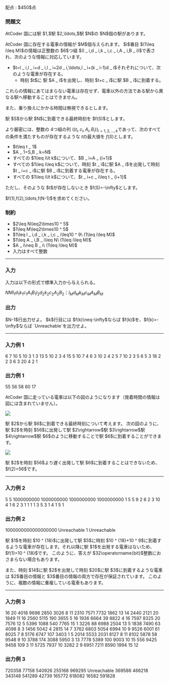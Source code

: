 
<div>

<span>

<span>

<p>
配点 : $450$点
</p>

<div>

<section>

### **問題文**

<p>
AtCoder 国には駅 $1,$駅 $2,\ldots,$駅 $N$の $N$個の駅があります。
</p>

<p>
AtCoder 国に存在する電車の情報が $M$個与えられます。
$i$番目 $(1\leq i\leq M)$の情報は正整数の $6$つ組 $(l _ i,d _ i,k _ i,c _ i,A _ i,B _ i)$で表され、次のような情報に対応しています。
</p>

<ul>

<li>
$t=l _ i,l _ i+d _ i,l _ i+2d _ i,\ldots,l _ i+(k _ i-1)d _ i$それぞれについて、次のような電車が存在する。
<ul>

<li>
時刻 $t$に 駅 $A _ i$を出発し、時刻 $t+c _ i$に駅 $B _ i$に到着する。
</li>

</ul>

</li>

</ul>

<p>
これらの情報にあてはまらない電車は存在せず、電車以外の方法である駅から異なる駅へ移動することはできません。

また、乗り換えにかかる時間は無視できるとします。
</p>

<p>
駅 $S$から駅 $N$に到着できる最終時刻を $f(S)$とします。

より厳密には、整数の $4$つ組の列 $\big((t _ i,c _ i,A _ i,B _ i)\big) _ {i=1,2,\ldots,k}$であって、次のすべての条件を満たすものが存在するような $t$の最大値を $f(S)$とします。
</p>

<ul>

<li>
$t\leq t _ 1$
</li>

<li>
$A _ 1=S,B _ k=N$
</li>

<li>
すべての $1\leq i\lt k$について、$B _ i=A _ {i+1}$
</li>

<li>
すべての $1\leq i\leq k$について、時刻 $t _ i$に駅 $A _ i$を出発して時刻 $t _ i+c _ i$に駅 $B _ i$に到着する電車が存在する。
</li>

<li>
すべての $1\leq i\lt k$について、$t _ i+c _ i\leq t _ {i+1}$
</li>

</ul>

<p>
ただし、そのような $t$が存在しないとき $f(S)=-\infty$とします。
</p>

<p>
$f(1),f(2),\ldots,f(N-1)$を求めてください。
</p>

</section>

</div>

<div>

<section>

### **制約**

<ul>

<li>
$2\leq N\leq2\times10 ^ 5$
</li>

<li>
$1\leq M\leq2\times10 ^ 5$
</li>

<li>
$1\leq l _ i,d _ i,k _ i,c _ i\leq10 ^ 9\ (1\leq i\leq M)$
</li>

<li>
$1\leq A _ i,B _ i\leq N\ (1\leq i\leq M)$
</li>

<li>
$A _ i\neq B _ i\ (1\leq i\leq M)$
</li>

<li>
入力はすべて整数
</li>

</ul>

</section>

</div>

---

<div>

<div>

<section>

### **入力**

<p>
入力は以下の形式で標準入力から与えられる。
</p>

<div>

$N$$M$$l _ 1$$d _ 1$$k _ 1$$c _ 1$$A _ 1$$B _ 1$$l _ 2$$d _ 2$$k _ 2$$c _ 2$$A _ 2$$B _ 2$$\vdots$$l _ M$$d _ M$$k _ M$$c _ M$$A _ M$$B _ M$
</div>

</section>

</div>

<div>

<section>

### **出力**

<p>
$N-1$行出力せよ。
$k$行目には $f(k)\neq-\infty$ならば $f(k)$を、$f(k)=-\infty$ならば `Unreachable`を出力せよ。
</p>

</section>

</div>

</div>

---

<div>

<section>

### **入力例 1**

<div>

6 7
10 5 10 3 1 3
13 5 10 2 3 4
15 5 10 7 4 6
3 10 2 4 2 5
7 10 2 3 5 6
5 3 18 2 2 3
6 3 20 4 2 1

</div>

</section>

</div>

<div>

<section>

### **出力例 1**

<div>

55
56
58
60
17

</div>

<p>
AtCoder 国に走っている電車は以下の図のようになります（発着時間の情報は図には含まれていません）。
</p>

<p>

<img src="https://img.atcoder.jp/abc342/c3007f6fd6e6bffff5483312395e51f6.png">

</img>

</p>

<p>
駅 $2$から駅 $6$に到着できる最終時刻について考えます。
次の図のように、駅 $2$を時刻 $56$に出発して駅 $2\rightarrow$駅 $3\rightarrow$駅 $4\rightarrow$駅 $6$のように移動することで駅 $6$に到着することができます。
</p>

<p>

<img src="https://img.atcoder.jp/abc342/bf9e3c0a042ef63f63e45fd5b94a23af.png">

</img>

</p>

<p>
駅 $2$を時刻 $56$より遅く出発して駅 $6$に到着することはできないため、$f(2)=56$です。
</p>

</section>

</div>

---

<div>

<section>

### **入力例 2**

<div>

5 5
1000000000 1000000000 1000000000 1000000000 1 5
5 9 2 6 2 3
10 4 1 6 2 3
1 1 1 1 3 5
3 1 4 1 5 1

</div>

</section>

</div>

<div>

<section>

### **出力例 2**

<div>

1000000000000000000
Unreachable
1
Unreachable

</div>

<p>
駅 $1$を時刻 $10 ^ {18}$に出発して駅 $5$に時刻 $10 ^ {18}+10 ^ 9$に到着するような電車が存在します。それ以降に駅 $1$を出発する電車はないため、$f(1)=10 ^ {18}$です。
このように、答えが $32\operatorname{bit}$整数におさまらない場合もあります。
</p>

<p>
また、時刻 $14$に駅 $2$を出発して時刻 $20$に駅 $3$に到着するような電車は $2$番目の情報と $3$番目の情報の両方で存在が保証されています。
このように、複数の情報に重複している電車もあります。
</p>

</section>

</div>

---

<div>

<section>

### **入力例 3**

<div>

16 20
4018 9698 2850 3026 8 11
2310 7571 7732 1862 13 14
2440 2121 20 1849 11 16
2560 5115 190 3655 5 16
1936 6664 39 8822 4 16
7597 8325 20 7576 12 5
5396 1088 540 7765 15 1
3226 88 6988 2504 13 5
1838 7490 63 4098 8 3
1456 5042 4 2815 14 7
3762 6803 5054 6994 10 9
9526 6001 61 8025 7 8
5176 6747 107 3403 1 5
2014 5533 2031 8127 8 11
8102 5878 58 9548 9 10
3788 174 3088 5950 3 13
7778 5389 100 9003 10 15
556 9425 9458 109 3 11
5725 7937 10 3282 2 9
6951 7211 8590 1994 15 12

</div>

</section>

</div>

<div>

<section>

### **出力例 3**

<div>

720358
77158
540926
255168
969295
Unreachable
369586
466218
343148
541289
42739
165772
618082
16582
591828

</div>

</section>

</div>

</span>

</span>

</div>
